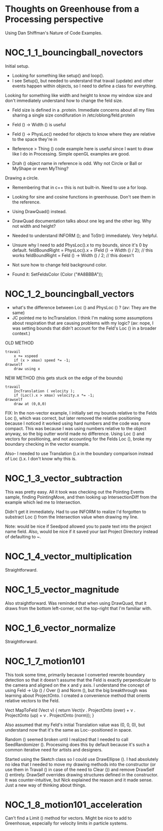 Thoughts on Greenhouse from a Processing perspective
===========================

Using Dan Shiffman's Nature of Code Examples. 


NOC_1_1_bouncingball_novectors
===========================

Initial setup. 
- Looking for something like setup() and loop(). 
- I see Setup(), but needed to understand that travail (update) and other events happen within objects, so I need to define a class for everything.

Looking for something like width and height to know my window size and don't immediately understand how to change the feld size. 
- Feld size is defined in a .protein. Immediate concerns about all my files sharing a single size condifuration in /etc/oblong/feld.protein
- Feld () -> Width () is useful
- Feld () -> PhysLoc() needed for objects to know where they are relative to the space they're in

- Reference > Thing () code example here is useful since I want to draw like I do in Processing. Simple openGL examples are good.
- Drah () object name in reference is odd. Why not Circle or Ball or MyShape or even MyThing?

Drawing a circle.
- Remembering that in c++ this is not built-in. Need to use a for loop. 
- Looking for sine and cosine functions in greenhouse. Don't see them in the reference. 
- Using DrawQuad() instead. 
- DrawQuad documentation talks about one leg and the other leg. Why not width and height? 

- Needed to understand INFORM (); and ToStr() immediately. Very helpful.

- Unsure why I need to add PhysLoc().x to my bounds, since it's 0 by default. 
	feldBoundRight = PhysLoc().x + (Feld () -> Width () / 2);  // this works
	feldBoundRight = Feld () -> Width () / 2;  // this doesn't

- Not sure how to change feld background color. 
- Found it: SetFeldsColor (Color ("#A8BBBA"));


NOC_1_2_bouncingball_vectors
===========================

- what's the difference between Loc () and PhysLoc () ? (av: They are the same)
- JC pointed me to IncTranslation. I think I'm making some assumptions about respiration that are causing problems with my logic? (av: nope, I was setting bounds that didn't account for the Feld's Loc () in a broader context.)

OLD METHOD

	travail
		x += xspeed
		if (x > xmax) speed *= -1;
	drawself		
		draw using x

NEW METHOD (this gets stuck on the edge of the bounds)

	travail
		IncTranslation ( velocity );
		if (Loc().x > xmax) velocity.x *= -1;
	drawself		
		draw at (0,0,0)

FIX: In the non-vector example, I initially set my bounds relative to the Felds Loc (), which was correct, but later removed the relative positioning because I noticed it worked using hard numbers and the code was more compact. This was because I was using numbers relative to the object anyway, so the big outter world made no difference. Using Loc () and vectors for positioning, and not accounting for the Felds Loc (), broke my boundary checking in the vector example.

Also– I needed to use Translation ().x in the boundary comparison instead of Loc ().x. 
I don't know why this is.


NOC_1_3_vector_subtraction
===========================

This was pretty easy. All it took was checking out the Pointing Events sample, finding PointingMove, and then looking up IntersectionDiff from the example which led me to Intersection. 

Didn't get it immediately. Had to use INFORM to realize I'd forgotten to substract Loc () from the Intersection value when drawing my line. 

Note: would be nice if Seedpod allowed you to paste text into the project name field. Also, would be nice if it saved your last Project Directory instead of defaulting to ~.


NOC_1_4_vector_multiplication
===========================

Straightforward.


NOC_1_5_vector_magnitude
===========================

Also straightforward. Was reminded that when using DrawQuad, that it draws from the bottom left-corner, not the top-right that I'm familiar with.


NOC_1_6_vector_normalize
===========================

Straightforward.


NOC_1_7_motion101
===========================

This took some time, primarily because I converted rewrote boundary detection so that it doesn't assume that the Feld is exactly perpendicular to the camera and aligned on the x and y axis. I understand the concept of using Feld -> Up () / Over () and Norm (), but the big breakthrough was learning about ProjectOnto. I created a convenience method that orients relative vectors to the Feld.

  Vect MapToFeld (Vect v) {
    return Vect(v . ProjectOnto (over) + v . ProjectOnto (up) + v . ProjectOnto (norm));
  }

Also assumed that my Feld's initial Translation value was (0, 0, 0), but understand now that it's the same as Loc--positioned in space.

Random () seemed broken until I realized that I needed to call SeedRandomizer (). Processing does this by default because it's such a common iterative need for artists and designers. 

Started using the Sketch class so I could use DrawEllipse (). I had absolutely no idea that I needed to move my drawing methods into the constructor (or use them in Travail () in case of the need to Clear ()) and remove DrawSelf () entirely. DrawSelf overrides drawing structures defined in the constructor. It was counter-intuitive, but Nick explained the reason and it made sense. Just a new way of thinking about things.


NOC_1_8_motion101_acceleration
===========================

Can't find a Limit () method for vectors. Might be nice to add to Greenhosue, especially for velocity limits in particle systems.





